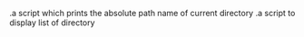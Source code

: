 .a script which prints the absolute path name of current directory
.a script to display list of directory
